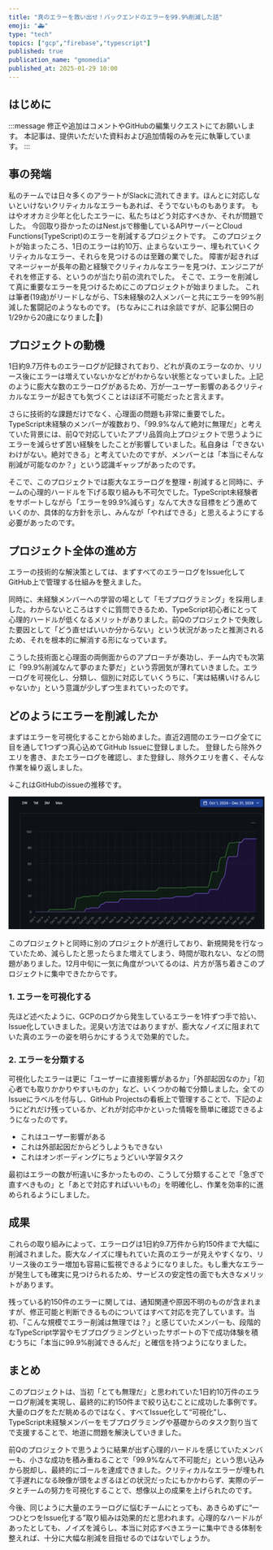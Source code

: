 ```yaml
---
title: "真のエラーを救い出せ！バックエンドのエラーを99.9%削減した話"
emoji: "🚑"
type: "tech"
topics: ["gcp","firebase","typescript"]
published: true
publication_name: "gmomedia"
published_at: 2025-01-29 10:00
---
```


## はじめに

:::message
修正や追加はコメントやGitHubの編集リクエストにてお願いします。
本記事は、提供いただいた資料および追加情報のみを元に執筆しています。
:::

## 事の発端

私のチームでは日々多くのアラートがSlackに流れてきます。ほんとに対応しないといけないクリティカルなエラーもあれば、そうでないものもあります。
もはやオオカミ少年と化したエラーに、私たちはどう対応すべきか、それが問題でした。
今回取り掛かったのはNest.jsで稼働しているAPIサーバーとCloud Functions(TypeScript)のエラーを削減するプロジェクトです。
このプロジェクトが始まったころ、1日のエラーは約10万、止まらないエラー、埋もれていくクリティカルなエラー、それらを見つけるのは至難の業でした。
障害が起きればマネージャーが長年の勘と経験でクリティカルなエラーを見つけ、エンジニアがそれを修正する、というのが当たり前の流れでした。
そこで、エラーを削減して真に重要なエラーを見つけるためにこのプロジェクトが始まりました。
これは筆者(19歳)がリードしながら、TS未経験の2人メンバーと共にエラーを99%削減した奮闘記のようなものです。
(ちなみにこれは余談ですが、記事公開日の1/29から20歳になりました🎉)

## プロジェクトの動機

1日約9.7万件ものエラーログが記録されており、どれが真のエラーなのか、リリース後にエラーは増えていないかなどがわからない状態となっていました。上記のように膨大な数のエラーログがあるため、万が一ユーザー影響のあるクリティカルなエラーが起きても気づくことはほぼ不可能だったと言えます。

さらに技術的な課題だけでなく、心理面の問題も非常に重要でした。TypeScript未経験のメンバーが複数おり、「99.9%なんて絶対に無理だ」と考えていた背景には、前Qで対応していたアプリ品質向上プロジェクトで思うようにエラーを減らせず苦い経験をしたことが影響していました。私自身は「できないわけがない。絶対できる」と考えていたのですが、メンバーとは「本当にそんな削減が可能なのか？」という認識ギャップがあったのです。

そこで、このプロジェクトでは膨大なエラーログを整理・削減すると同時に、チームの心理的ハードルを下げる取り組みも不可欠でした。TypeScript未経験者をサポートしながら「エラーを99.9%減らす」なんて大きな目標をどう進めていくのか、具体的な方針を示し、みんなが「やればできる」と思えるようにする必要があったのです。

## プロジェクト全体の進め方

エラーの技術的な解決策としては、まずすべてのエラーログをIssue化してGitHub上で管理する仕組みを整えました。

同時に、未経験メンバーへの学習の場として「モブプログラミング」を採用しました。わからないところはすぐに質問できるため、TypeScript初心者にとって心理的ハードルが低くなるメリットがありました。前Qのプロジェクトで失敗した要因として「どう直せばいいか分からない」という状況があったと推測されるため、それを根本的に解消する形になっています。

こうした技術面と心理面の両側面からのアプローチが奏功し、チーム内でも次第に「99.9%削減なんて夢のまた夢だ」という雰囲気が薄れていきました。エラーログを可視化し、分類し、個別に対応していくうちに、「実は結構いけるんじゃないか」という意識が少しずつ生まれていったのです。

## どのようにエラーを削減したか

まずはエラーを可視化することから始めました。直近2週間のエラーログ全てに目を通して1つずつ真心込めてGitHub Issueに登録しました。
登録したら除外クエリを書き、またエラーログを確認し、また登録し、除外クエリを書く、そんな作業を繰り返しました。

↓これはGitHubのissueの推移です。

![](/images/5d57255ae74b84/1.png)

このプロジェクトと同時に別のプロジェクトが進行しており、新規開発を行なっていたため、減らしたと思ったらまた増えてしまう、時間が取れない、などの問題がありました。12月中旬に一気に角度がついてるのは、片方が落ち着きこのプロジェクトに集中できたからです。

### 1. エラーを可視化する

先ほど述べたように、GCPのログから発生しているエラーを1件ずつ手で拾い、Issue化していきました。泥臭い方法ではありますが、膨大なノイズに阻まれていた真のエラーの姿を明らかにするうえで効果的でした。

### 2. エラーを分類する

可視化したエラーは更に「ユーザーに直接影響があるか」「外部起因なのか」「初心者でも取りかかりやすいものか」など、いくつかの軸で分類しました。全てのIssueにラベルを付与し、GitHub Projectsの看板上で管理することで、下記のようにどれだけ残っているか、どれが対応中かといった情報を簡単に確認できるようになったのです。

- これはユーザー影響がある
- これは外部起因だからどうしようもできない
- これはオンボーディングにちょうどいい学習タスク

最初はエラーの数が桁違いに多かったものの、こうして分類することで「急ぎで直すべきもの」と「あとで対応すればいいもの」を明確化し、作業を効率的に進められるようにしました。

## 成果

これらの取り組みによって、エラーログは1日約9.7万件から約150件まで大幅に削減されました。膨大なノイズに埋もれていた真のエラーが見えやすくなり、リリース後のエラー増加も容易に監視できるようになりました。もし重大なエラーが発生しても確実に見つけられるため、サービスの安定性の面でも大きなメリットがあります。

残っている約150件のエラーに関しては、通知関連や原因不明のものが含まれますが、修正可能と判断できるものについてはすべて対応を完了しています。当初、「こんな規模でエラー削減は無理では？」と感じていたメンバーも、段階的なTypeScript学習やモブプログラミングといったサポートの下で成功体験を積むうちに「本当に99.9%削減できるんだ」と確信を持つようになりました。

## まとめ

このプロジェクトは、当初「とても無理だ」と思われていた1日約10万件のエラーログ削減を実現し、最終的に約150件まで絞り込むことに成功した事例です。大量のログをただ眺めるのではなく、すべてIssue化して“可視化”し、TypeScript未経験メンバーをモブプログラミングや基礎からのタスク割り当てで支援することで、地道に問題を解決していきました。

前Qのプロジェクトで思うように結果が出ず心理的ハードルを感じていたメンバーも、小さな成功を積み重ねることで「99.9%なんて不可能だ」という思い込みから脱却し、最終的にゴールを達成できました。クリティカルなエラーが埋もれて手遅れになる映像が頭をよぎるほどの状況だったにもかかわらず、実際のデータとチームの努力を可視化することで、想像以上の成果を上げられたのです。

今後、同じように大量のエラーログに悩むチームにとっても、あきらめずに“一つひとつをIssue化する”取り組みは効果的だと思われます。心理的なハードルがあったとしても、ノイズを減らし、本当に対応すべきエラーに集中できる体制を整えれば、十分に大幅な削減を目指せるのではないでしょうか。
